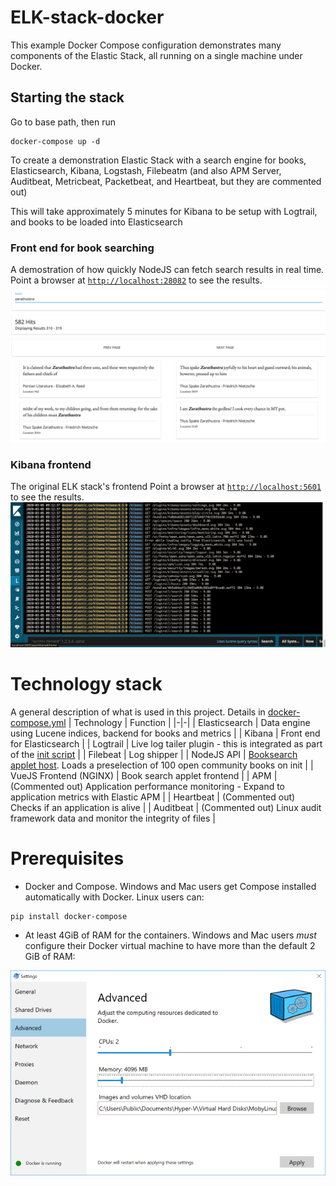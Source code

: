 # ELK-stack-docker
This example Docker Compose configuration demonstrates many components of the
Elastic Stack, all running on a single machine under Docker.

## Starting the stack
Go to base path, then run
```
docker-compose up -d
```
To create a demonstration Elastic Stack with a search engine for books,
Elasticsearch, Kibana, Logstash, Filebeatm (and also APM Server, Auditbeat, Metricbeat,
Packetbeat, and Heartbeat, but they are commented out)

This will take approximately 5 minutes for Kibana to be setup with Logtrail,
and books to be loaded into Elasticsearch

### Front end for book searching
A demostration of how quickly NodeJS can fetch search results in real time.
Point a browser at [`http://localhost:28082`](http://localhost:28082) to see the results.
![NodeJS frontend to see the capabilities of Elasticsearch](screenshots/nodejsfrontend.png)

### Kibana frontend
The original ELK stack's frontend
Point a browser at [`http://localhost:5601`](http://localhost:5601) to see the results.
![Kibana frontend for Elasticsearch](screenshots/kibana-logtrail.png)


# Technology stack
A general description of what is used in this project. Details in [docker-compose.yml](docker-compose.yml)
| Technology | Function |
|-|-|
| Elasticsearch | Data engine using Lucene indices, backend for books and metrics |
| Kibana | Front end for Elasticsearch |
| Logtrail | Live log tailer plugin - this is integrated as part of the [init script](scripts/setup-kibana-logtrail.sh) |
| Filebeat | Log shipper |
| NodeJS API | [Booksearch applet host](Dockerfile). Loads a preselection of 100 open community books on init |
| VueJS Frontend (NGINX) | Book search applet frontend |
| APM | (Commented out) Application performance monitoring - Expand to application metrics with Elastic APM |
| Heartbeat | (Commented out) Checks if an application is alive |
| Auditbeat | (Commented out) Linux audit framework data and monitor the integrity of files |

# Prerequisites
- Docker and Compose. Windows and Mac users get Compose installed automatically
with Docker. Linux users can:
```
pip install docker-compose
```

- At least 4GiB of RAM for the containers. Windows and Mac users _must_
configure their Docker virtual machine to have more than the default 2 GiB of
RAM:

![Docker VM memory settings](screenshots/docker-vm-memory-settings.png)